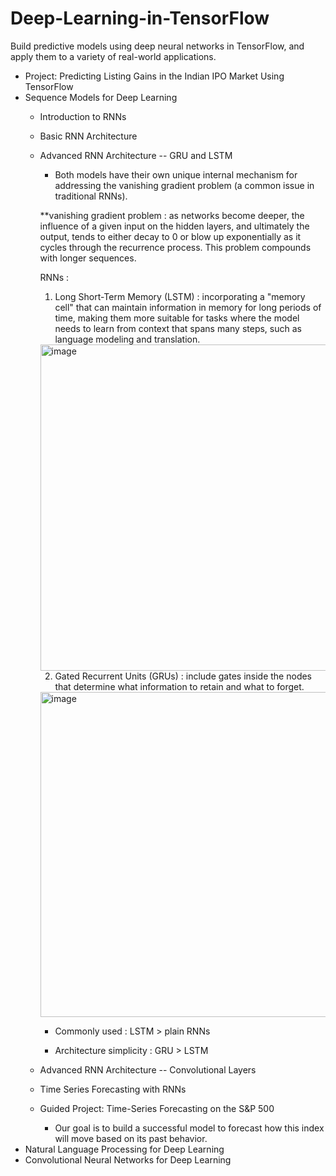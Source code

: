# Deep-Learning-in-TensorFlow
Build predictive models using deep neural networks in TensorFlow, and apply them to a variety of real-world applications.

* Project: Predicting Listing Gains in the Indian IPO Market Using TensorFlow
* Sequence Models for Deep Learning
  * Introduction to RNNs
  * Basic RNN Architecture
  * Advanced RNN Architecture -- GRU and LSTM
    * Both models have their own unique internal mechanism for addressing the vanishing gradient problem (a common issue in traditional RNNs).
    
    **vanishing gradient problem : as networks become deeper, the influence of a given input on the hidden layers, and ultimately the output, tends to either decay to 0 or blow up exponentially as it cycles through the recurrence process. This problem compounds with longer sequences.
    
    RNNs :

    1. Long Short-Term Memory (LSTM) : incorporating a "memory cell" that can maintain information in memory for long periods of time, making them more suitable for tasks where the model needs to learn from context that spans many steps, such as language modeling and translation.
    <img width="522" alt="image" src="https://github.com/ChristineWeitw/Deep-Learning-in-TensorFlow/assets/58152741/00dd162e-2ea5-4496-969e-f80e8c392370">

    2. Gated Recurrent Units (GRUs) : include gates inside the nodes that determine what information to retain and what to forget.
    <img width="520" alt="image" src="https://github.com/ChristineWeitw/Deep-Learning-in-TensorFlow/assets/58152741/d55adecc-b88c-4b95-9388-1dd798a76f80">

    * Commonly used : LSTM > plain RNNs
    
    * Architecture simplicity : GRU > LSTM
  * Advanced RNN Architecture -- Convolutional Layers
  * Time Series Forecasting with RNNs
  * Guided Project: Time-Series Forecasting on the S&P 500
    - Our goal is to build a successful model to forecast how this index will move based on its past behavior.
* Natural Language Processing for Deep Learning
* Convolutional Neural Networks for Deep Learning
